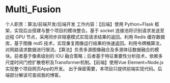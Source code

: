 # Multi_Fusion
个人职责：算法/前端开发/后端开发 工作内容：【后端】使用 Python+Flask 框架，实现后台搭建与整个项目的模块整合。基于 socket 连接池将识别请求发送至远程 GPU 节点，采用同步非阻塞模式实现请求结果的返回。利用 Redis 缓存数据库，基于图像 md5 技术，实现重复图像运行结果的快速返回。利用令牌桶算法，对网路请求数据进行限流。【算法】负责多源图像融合及多源体征数据融合的模块。前者基于像素级别的 IOU 融合策略；后者基于特征重要性分析技术，依赖多尺度时间门控扩散卷积及Transformer机制。【前端】使用Vue Element+Node.js实现整个项目网页App的开发。 出于保密需要，本项目只提供前端实现代码。后端部分解读可查阅我的博客。
